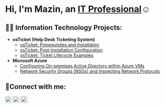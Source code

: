 <h1>Hi, I'm Mazin, an <a href="https://www.linkedin.com/in/mazin-mohammed-roof-2a28b9137/">IT Professional</a>☺</h1>

<h2>👨‍💻 Information Technology Projects:</h2>

- <b>osTicket (Help Desk Ticketing System)</b>
  - [osTicket: Prerequisites and Installation](https://github.com/Mazin1977/Mazin-osticket-prereqs)
  - [osTicket: Post-Installation Configuration](https://github.com/Mazin1977/post-install-config)
  - [osTicket: Ticket Lifecycle Examples](https://github.com/Mazin1977/ticket-lifecycle)
- <b>Microsoft Azure</b>
  - [Configuring On-premises Active Directory within Azure VMs](https://github.com/Mazin1977/configure-ad)
  - [Network Security Groups (NSGs) and Inspecting Network Protocols](https://github.com/Mazin1977/azure-network-protocols)

<h2>🤳Connect with me:</h2>

[<img align="left" alt="Josh | facebook" width="22px" src="https://i.imgur.com/h93znIU.png" />][facebook]
[<img align="left" alt="Josh | LinkedIn" width="22px" src="https://cdn.jsdelivr.net/npm/simple-icons@v3/icons/linkedin.svg" />][linkedin]
[<img align="left" alt="Josh | Instagram" width="22px" src="https://cdn.jsdelivr.net/npm/simple-icons@v3/icons/instagram.svg" />][instagram]

[facebook]: https://www.facebook.com/mazin.mohamed.127
[instagram]: https://www.instagram.com/mazin.mohamed.127
[linkedin]: https://www.linkedin.com/in/mazin-mohammed-roof-2a28b9137/
